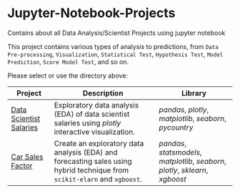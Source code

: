 # Jupyter-Notebook-Projects
Contains about all Data Analysis/Scientist Projects using jupyter notebook

This project contains various types of analysis to predictions, from `Data Pre-processing`, `Visualization`, `Statistical Test`, `Hypothesis Test`, `Model Prediction`, `Score Model Test`, and so on.

Please select or use the directory above:

| Project | Description | Library |
| ------- | ------- | ------- |
| [Data Scientist Salaries](https://github.com/fuadraharjo/Jupyter-Notebook-Projects/tree/e37dd6959197a1cfb3b79e055438d6fe2047e349/data-scientist-salaries) | Exploratory data analysis (EDA) of data scientist salaries using *plotly* interactive visualization. | *pandas*, *plotly*, *matplotlib*, *seaborn*, *pycountry* |
| [Car Sales Factor](https://github.com/fuadraharjo/PracticumProjects-EnglishLanguage/blob/bcf167d0ddb129c17d101ca055ec41c03b0ca39c/Project-2/Factors%20Influencing%20Car%20Selling%20Prices.ipynb) | Create an exploratory data analysis (EDA) and forecasting sales using hybrid technique from `scikit-elarn` and `xgboost`. | *pandas*, *statsmodels*, *matplotlib*, *seaborn*, *plotly*, *sklearn*, *xgboost*|
